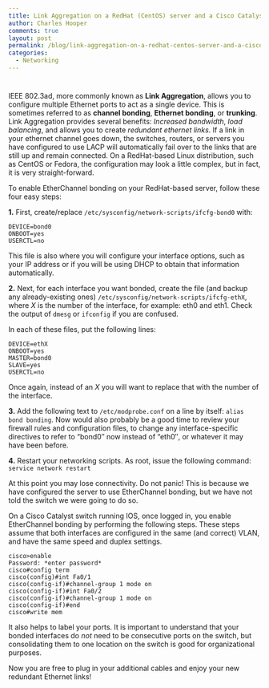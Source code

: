 ```yaml
---
title: Link Aggregation on a RedHat (CentOS) server and a Cisco Catalyst switch
author: Charles Hooper
comments: true
layout: post
permalink: /blog/link-aggregation-on-a-redhat-centos-server-and-a-cisco-catalyst-switch/
categories:
  - Networking
---
```

# 

IEEE 802.3ad, more commonly known as **Link Aggregation**, allows you to configure multiple Ethernet ports to act as a single device. This is sometimes referred to as **channel bonding**, **Ethernet bonding**, or **trunking**. Link Aggregation provides several benefits: *Increased bandwidth*, *load balancing*, and allows you to create *redundant ethernet links*. If a link in your ethernet channel goes down, the switches, routers, or servers you have configured to use LACP will automatically fail over to the links that are still up and remain connected. On a RedHat-based Linux distribution, such as CentOS or Fedora, the configuration may look a little complex, but in fact, it is very straight-forward.

To enable EtherChannel bonding on your RedHat-based server, follow these four easy steps:

**1.** First, create/replace `/etc/sysconfig/network-scripts/ifcfg-bond0` with:

    DEVICE=bond0
    ONBOOT=yes
    USERCTL=no

This file is also where you will configure your interface options, such as your IP address or if you will be using DHCP to obtain that information automatically.

**2.** Next, for each interface you want bonded, create the file (and backup any already-existing ones) `/etc/sysconfig/network-scripts/ifcfg-ethX`, where *X* is the number of the interface, for example: eth0 and eth1. Check the output of `dmesg` or `ifconfig` if you are confused.

In each of these files, put the following lines:

    DEVICE=ethX
    ONBOOT=yes
    MASTER=bond0
    SLAVE=yes
    USERCTL=no

Once again, instead of an *X* you will want to replace that with the number of the interface.

**3.** Add the following text to `/etc/modprobe.conf` on a line by itself: `alias bond bonding`. Now would also probably be a good time to review your firewall rules and configuration files, to change any interface-specific directives to refer to “bond0″ now instead of “eth0″, or whatever it may have been before.

**4.** Restart your networking scripts. As root, issue the following command: `service network restart`

At this point you may lose connectivity. Do not panic! This is because we have configured the server to use EtherChannel bonding, but we have not told the switch we were going to do so.

On a Cisco Catalyst switch running IOS, once logged in, you enable EtherChannel bonding by performing the following steps. These steps assume that both interfaces are configured in the same (and correct) VLAN, and have the same speed and duplex settings.

    cisco>enable
    Password: *enter password*
    cisco#config term
    cisco(config)#int Fa0/1
    cisco(config-if)#channel-group 1 mode on
    cisco(config-if)#int Fa0/2
    cisco(config-if)#channel-group 1 mode on
    cisco(config-if)#end
    cisco#write mem

It also helps to label your ports. It is important to understand that your bonded interfaces do *not* need to be consecutive ports on the switch, but consolidating them to one location on the switch is good for organizational purposes.

Now you are free to plug in your additional cables and enjoy your new redundant Ethernet links!
